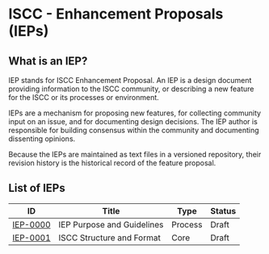 # ISCC - Enhancement Proposals (IEPs)

## What is an IEP?

IEP stands for ISCC Enhancement Proposal. An IEP is a design document providing information to the
ISCC community, or describing a new feature for the ISCC or its processes or environment.

IEPs are a mechanism for proposing new features, for collecting community input on an issue, and for
documenting design decisions. The IEP author is responsible for building consensus within the
community and documenting dissenting opinions.

Because the IEPs are maintained as text files in a versioned repository, their revision history is
the historical record of the feature proposal.

## List of IEPs

| ID                           | Title                      | Type    | Status |
|------------------------------|----------------------------|---------|--------|
| [IEP-0000](ieps/iep-0000.md) | IEP Purpose and Guidelines | Process | Draft  |
| [IEP-0001](ieps/iep-0001.md) | ISCC Structure and Format  | Core    | Draft  |
